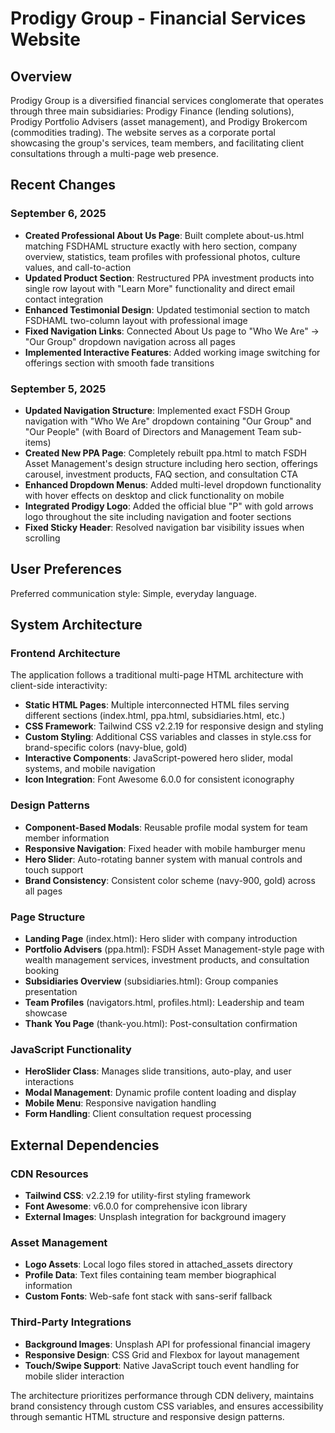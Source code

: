# Prodigy Group - Financial Services Website

## Overview

Prodigy Group is a diversified financial services conglomerate that operates through three main subsidiaries: Prodigy Finance (lending solutions), Prodigy Portfolio Advisers (asset management), and Prodigy Brokercom (commodities trading). The website serves as a corporate portal showcasing the group's services, team members, and facilitating client consultations through a multi-page web presence.

## Recent Changes

### September 6, 2025
- **Created Professional About Us Page**: Built complete about-us.html matching FSDHAML structure exactly with hero section, company overview, statistics, team profiles with professional photos, culture values, and call-to-action
- **Updated Product Section**: Restructured PPA investment products into single row layout with "Learn More" functionality and direct email contact integration
- **Enhanced Testimonial Design**: Updated testimonial section to match FSDHAML two-column layout with professional image
- **Fixed Navigation Links**: Connected About Us page to "Who We Are" → "Our Group" dropdown navigation across all pages
- **Implemented Interactive Features**: Added working image switching for offerings section with smooth fade transitions

### September 5, 2025
- **Updated Navigation Structure**: Implemented exact FSDH Group navigation with "Who We Are" dropdown containing "Our Group" and "Our People" (with Board of Directors and Management Team sub-items)
- **Created New PPA Page**: Completely rebuilt ppa.html to match FSDH Asset Management's design structure including hero section, offerings carousel, investment products, FAQ section, and consultation CTA
- **Enhanced Dropdown Menus**: Added multi-level dropdown functionality with hover effects on desktop and click functionality on mobile
- **Integrated Prodigy Logo**: Added the official blue "P" with gold arrows logo throughout the site including navigation and footer sections
- **Fixed Sticky Header**: Resolved navigation bar visibility issues when scrolling

## User Preferences

Preferred communication style: Simple, everyday language.

## System Architecture

### Frontend Architecture
The application follows a traditional multi-page HTML architecture with client-side interactivity:

- **Static HTML Pages**: Multiple interconnected HTML files serving different sections (index.html, ppa.html, subsidiaries.html, etc.)
- **CSS Framework**: Tailwind CSS v2.2.19 for responsive design and styling
- **Custom Styling**: Additional CSS variables and classes in style.css for brand-specific colors (navy-blue, gold)
- **Interactive Components**: JavaScript-powered hero slider, modal systems, and mobile navigation
- **Icon Integration**: Font Awesome 6.0.0 for consistent iconography

### Design Patterns
- **Component-Based Modals**: Reusable profile modal system for team member information
- **Responsive Navigation**: Fixed header with mobile hamburger menu
- **Hero Slider**: Auto-rotating banner system with manual controls and touch support
- **Brand Consistency**: Consistent color scheme (navy-900, gold) across all pages

### Page Structure
- **Landing Page** (index.html): Hero slider with company introduction
- **Portfolio Advisers** (ppa.html): FSDH Asset Management-style page with wealth management services, investment products, and consultation booking
- **Subsidiaries Overview** (subsidiaries.html): Group companies presentation
- **Team Profiles** (navigators.html, profiles.html): Leadership and team showcase
- **Thank You Page** (thank-you.html): Post-consultation confirmation

### JavaScript Functionality
- **HeroSlider Class**: Manages slide transitions, auto-play, and user interactions
- **Modal Management**: Dynamic profile content loading and display
- **Mobile Menu**: Responsive navigation handling
- **Form Handling**: Client consultation request processing

## External Dependencies

### CDN Resources
- **Tailwind CSS**: v2.2.19 for utility-first styling framework
- **Font Awesome**: v6.0.0 for comprehensive icon library
- **External Images**: Unsplash integration for background imagery

### Asset Management
- **Logo Assets**: Local logo files stored in attached_assets directory
- **Profile Data**: Text files containing team member biographical information
- **Custom Fonts**: Web-safe font stack with sans-serif fallback

### Third-Party Integrations
- **Background Images**: Unsplash API for professional financial imagery
- **Responsive Design**: CSS Grid and Flexbox for layout management
- **Touch/Swipe Support**: Native JavaScript touch event handling for mobile slider interaction

The architecture prioritizes performance through CDN delivery, maintains brand consistency through custom CSS variables, and ensures accessibility through semantic HTML structure and responsive design patterns.